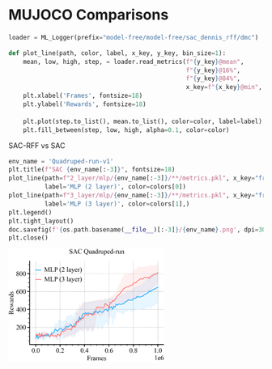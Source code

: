 # MUJOCO Comparisons
```python
loader = ML_Logger(prefix="model-free/model-free/sac_dennis_rff/dmc")
```
```python
def plot_line(path, color, label, x_key, y_key, bin_size=1):
    mean, low, high, step, = loader.read_metrics(f"{y_key}@mean",
                                                 f"{y_key}@16%",
                                                 f"{y_key}@84%",
                                                 x_key=f"{x_key}@min", path=path, bin_size=bin_size, dropna=True)
    plt.xlabel('Frames', fontsize=18)
    plt.ylabel('Rewards', fontsize=18)

    plt.plot(step.to_list(), mean.to_list(), color=color, label=label)
    plt.fill_between(step, low, high, alpha=0.1, color=color)
```
SAC-RFF vs SAC
```python
env_name = 'Quadruped-run-v1'
plt.title(f"SAC {env_name[:-3]}", fontsize=18)
plot_line(path=f"2_layer/mlp/{env_name[:-3]}/**/metrics.pkl", x_key="frames", y_key="eval/episode_reward/mean",
          label='MLP (2 layer)', color=colors[0])
plot_line(path=f"3_layer/mlp/{env_name[:-3]}/**/metrics.pkl", x_key="frames", y_key="eval/episode_reward/mean",
          label='MLP (3 layer)', color=colors[1],)
plt.legend()
plt.tight_layout()
doc.savefig(f'{os.path.basename(__file__)[:-3]}/{env_name}.png', dpi=300, zoom=0.3)
plt.close()
```

<img style="align-self:center; zoom:0.3;" src="mlp_analysis/Quadruped-run-v1.png" image="None" styles="{'margin': '0.5em'}" width="None" height="None" dpi="300"/>
